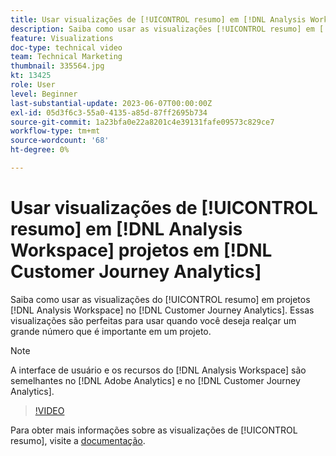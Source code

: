 ```yaml
---
title: Usar visualizações de [!UICONTROL resumo] em [!DNL Analysis Workspace] projetos
description: Saiba como usar as visualizações [!UICONTROL resumo] em [!DNL Analysis Workspace] projetos do [!DNL Customer Journey Analytics].
feature: Visualizations
doc-type: technical video
team: Technical Marketing
thumbnail: 335564.jpg
kt: 13425
role: User
level: Beginner
last-substantial-update: 2023-06-07T00:00:00Z
exl-id: 05d3f6c3-55a0-4135-a85d-87ff2695b734
source-git-commit: 1a23bfa0e22a8201c4e39131fafe09573c829ce7
workflow-type: tm+mt
source-wordcount: '68'
ht-degree: 0%

---
```


# Usar visualizações de [!UICONTROL resumo] em [!DNL Analysis Workspace] projetos em [!DNL Customer Journey Analytics]

Saiba como usar as visualizações do [!UICONTROL resumo] em projetos [!DNL Analysis Workspace] no [!DNL Customer Journey Analytics]. Essas visualizações são perfeitas para usar quando você deseja realçar um grande número que é importante em um projeto.

>[!NOTE]
>
>A interface de usuário e os recursos do [!DNL Analysis Workspace] são semelhantes no [!DNL Adobe Analytics] e no [!DNL Customer Journey Analytics].

>[!VIDEO](https://video.tv.adobe.com/v/335564/?quality=12&learn=on)

Para obter mais informações sobre as visualizações de [!UICONTROL resumo], visite a [documentação](https://experienceleague.adobe.com/docs/analytics-platform/using/cja-workspace/visualizations/summary-number-change.html).
